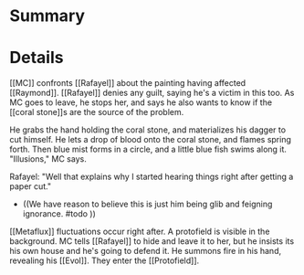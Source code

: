 # Summary

# Details

[[MC]] confronts [[Rafayel]] about the painting having affected [[Raymond]]. [[Rafayel]] denies any guilt, saying he's a victim in this too. As MC goes to leave, he stops her, and says he also wants to know if the [[coral stone]]s are the source of the problem.

He grabs the hand holding the coral stone, and materializes his dagger to cut himself. He lets a drop of blood onto the coral stone, and flames spring forth. Then blue mist forms in a circle, and a little blue fish swims along it. "Illusions," MC says. 

Rafayel: "Well that explains why I started hearing things right after getting a paper cut."
* ((We have reason to believe this is just him being glib and feigning ignorance. #todo ))

[[Metaflux]] fluctuations occur right after. A protofield is visible in the background. MC tells [[Rafayel]] to hide and leave it to her, but he insists its his own house and he's going to defend it. He summons fire in his hand, revealing his [[Evol]]. They enter the [[Protofield]].